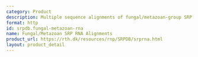 ```yaml
---
category: Product
description: Multiple sequence alignments of fungal/metazoan-group SRP RNAs (80 sequences)
format: http
id: srpdb.fungal-metazoan-rna
name: Fungal/Metazoan SRP RNA Alignments
product_url: https://rth.dk/resources/rnp/SRPDB/srprna.html
layout: product_detail
---
```

